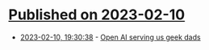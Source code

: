 # [Published on 2023-02-10](index.md)

* [2023-02-10, 19:30:38](https://news.ycombinator.com/item?id=34744523) - [Open AI serving us geek dads](https://apps.apple.com/us/app/rory-bedtime-story-generator/id1664174652)
